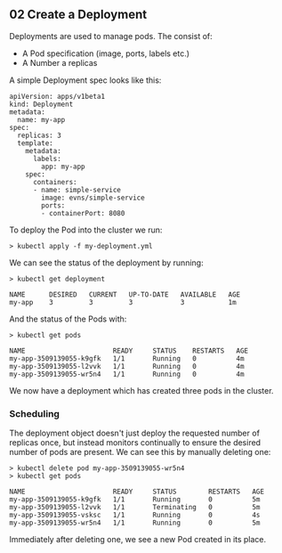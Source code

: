 ## 02 Create a Deployment

Deployments are used to manage pods.  The consist of:

* A Pod specification (image, ports, labels etc.)
* A Number a replicas

A simple Deployment spec looks like this:

```
apiVersion: apps/v1beta1
kind: Deployment
metadata:
  name: my-app
spec:
  replicas: 3
  template:
    metadata:
      labels:
        app: my-app
    spec:
      containers:
      - name: simple-service
        image: evns/simple-service
        ports:
        - containerPort: 8080
```

To deploy the Pod into the cluster we run:

```
> kubectl apply -f my-deployment.yml
```

We can see the status of the deployment by running:

```
> kubectl get deployment

NAME      DESIRED   CURRENT   UP-TO-DATE   AVAILABLE   AGE
my-app    3         3         3            3           1m
```

And the status of the Pods with:

```
> kubectl get pods

NAME                      READY     STATUS    RESTARTS   AGE
my-app-3509139055-k9gfk   1/1       Running   0          4m
my-app-3509139055-l2vvk   1/1       Running   0          4m
my-app-3509139055-wr5n4   1/1       Running   0          4m
```

We now have a deployment which has created three pods in the cluster.

### Scheduling

The deployment object doesn't just deploy the requested number of replicas once, but instead monitors continually to ensure the desired number of pods are present.   We can see this by manually deleting one:

```
> kubectl delete pod my-app-3509139055-wr5n4
> kubectl get pods

NAME                      READY     STATUS        RESTARTS   AGE
my-app-3509139055-k9gfk   1/1       Running       0          5m
my-app-3509139055-l2vvk   1/1       Terminating   0          5m
my-app-3509139055-vsksc   1/1       Running       0          4s
my-app-3509139055-wr5n4   1/1       Running       0          5m
```

Immediately after deleting one, we see a new Pod created in its place.
